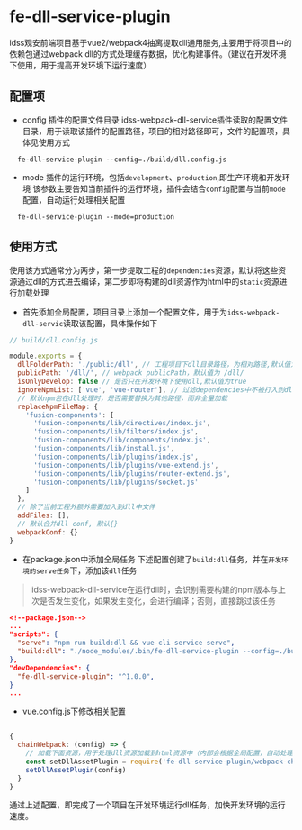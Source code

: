 # fe-dll-service-plugin
idss观安前端项目基于vue2/webpack4抽离提取dll通用服务,主要用于将项目中的依赖包通过webpack dll的方式处理缓存数据，优化构建事件。（建议在开发环境下使用，用于提高开发环境下运行速度）

## 配置项

- config 插件的配置文件目录
idss-webpack-dll-service插件读取的配置文件目录，用于读取该插件的配置路径，项目的相对路径即可，文件的配置项，具体见使用方式

``` shell
  fe-dll-service-plugin --config=./build/dll.config.js
```

- mode 插件的运行环境，包括`development`、`production`,即生产环境和开发环境
该参数主要告知当前插件的运行环境，插件会结合`config`配置与当前`mode`配置，自动运行处理相关配置

``` shell
  fe-dll-service-plugin --mode=production
```
## 使用方式
使用该方式通常分为两步，第一步提取工程的`dependencies`资源，默认将这些资源通过dll的方式进去编译，第二步即将构建的dll资源作为html中的`static`资源进行加载处理

- 首先添加全局配置，项目目录上添加一个配置文件，用于为`idss-webpack-dll-servic`读取该配置，具体操作如下

``` javascript
// build/dll.config.js

module.exports = {
  dllFolderPath: './public/dll', // 工程项目下dll目录路径，为相对路径,默认值为'./public/dll'
  publicPath: '/dll/', // webpack publicPath，默认值为 /dll/
  isOnlyDevelop: false // 是否只在开发环境下使用dll,默认值为true
  ignoreNpmList: ['vue', 'vue-router'], // 过滤dependencies中不被打入到dll中的npm包， 默认为[]
  // 默认npm包在dll处理时，是否需要替换为其他路径，而非全量加载
  replaceNpmFileMap: {
    'fusion-components': [
      'fusion-components/lib/directives/index.js',
      'fusion-components/lib/filters/index.js',
      'fusion-components/lib/components/index.js',
      'fusion-components/lib/install.js',
      'fusion-components/lib/plugins/index.js',
      'fusion-components/lib/plugins/vue-extend.js',
      'fusion-components/lib/plugins/router-extend.js',
      'fusion-components/lib/plugins/socket.js'
    ]
  },
  // 除了当前工程外额外需要加入到dll中文件
  addFiles: [],
  // 默认合并dll conf, 默认{}
  webpackConf: {}
}
```

- 在package.json中添加全局任务
下述配置创建了`build:dll`任务，并在`开发环境的serve任务`下，添加该`dll`任务

> idss-webpack-dll-service在运行dll时，会识别需要构建的npm版本与上次是否发生变化，如果发生变化，会进行编译；否则，直接跳过该任务

``` json
<!--package.json-->
...
"scripts": {
  "serve": "npm run build:dll && vue-cli-service serve",
  "build:dll": "./node_modules/.bin/fe-dll-service-plugin --config=./build/dll.config.js",
},
"devDependencies": {
  "fe-dll-service-plugin": "^1.0.0",
}
...

```

- vue.config.js下修改相关配置

``` javascript

{
  chainWebpack: (config) => {
    // 加载下面资源，用于处理dll资源加载到html资源中（内部会根据全局配置，自动处理）
    const setDllAssetPlugin = require('fe-dll-service-plugin/webpack-chain-dll-asset')
    setDllAssetPlugin(config)
  }
}

```

通过上述配置，即完成了一个项目在开发环境运行dll任务，加快开发环境的运行速度。

